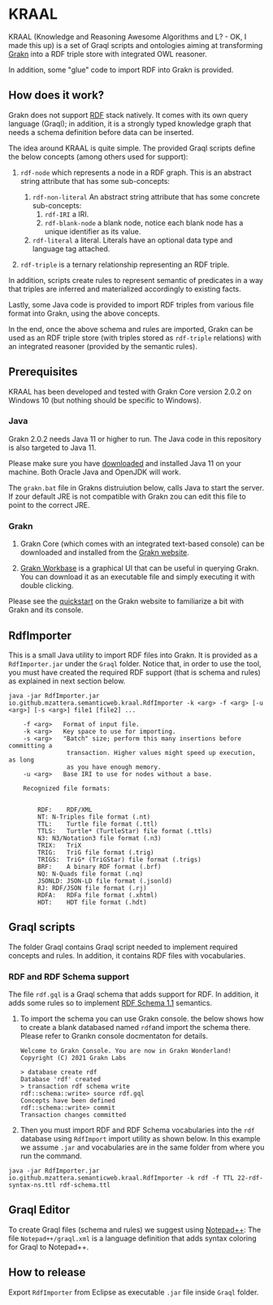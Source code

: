 # KRAAL

KRAAL (Knowledge and Reasoning Awesome Algorithms and L? - OK, I made this up) is a set of Graql scripts and ontologies aiming at transforming [Grakn](https://grakn.ai/) into a RDF triple store with integrated OWL reasoner.

In addition, some "glue" code to import RDF into Grakn is provided.


## How does it work?

Grakn does not support [RDF](https://www.w3.org/TR/rdf-concepts/) stack natively. It comes with its own query language (Graql);
in addition, it is a strongly typed knowledge graph that needs a schema definition before data can be inserted.

The idea around KRAAL is quite simple. The provided Graql scripts define the below concepts (among others used for support):

1. `rdf-node` which represents a node in a RDF graph. This is an abstract string attribute that has some sub-concepts:
	1. `rdf-non-literal` An abstract string attribute that has some concrete sub-concepts:
		1. `rdf-IRI` a IRI.
		2. `rdf-blank-node` a blank node, notice each blank node has a unique identifier as its value.
	2. `rdf-literal` a literal. Literals have an optional data type and language tag attached.

2. `rdf-triple` is a ternary relationship representing an RDF triple.

In addition, scripts create rules to represent semantic of predicates in a way that triples are inferred and materialized accordingly to existing facts.

Lastly, some Java code is provided to import RDF triples from various file format into Grakn, using the above concepts.

In the end, once the above schema and rules are imported, Grakn can be used as an RDF triple store (with triples stored as `rdf-triple` relations) with an integrated reasoner (provided by the semantic rules).


## Prerequisites

KRAAL has been developed and tested with Grakn Core version 2.0.2 on Windows 10 (but nothing should be specific to Windows).


### Java

Grakn 2.0.2 needs Java 11 or higher to run. The Java code in this repository is also targeted to Java 11.

Please make sure you have [downloaded](https://www.oracle.com/java/technologies/javase/jdk11-archive-downloads.html) and installed Java 11 on your machine.
Both Oracle Java and OpenJDK will work.

The `grakn.bat` file in Grakns distruiution below, calls Java to start the server. If zour default JRE is not compatible with Grakn
zou can edit this file to point to the correct JRE.


### Grakn 

1. Grakn Core (which comes with an integrated text-based console)
can be downloaded and installed from the [Grakn website](https://grakn.ai/download#core).

2. [Grakn Workbase](https://grakn.ai/download#workbase) is a graphical UI that can be useful
  in querying Grakn. You can download it as an executable file and simply executing it with
  double clicking.

Please see the [quickstart](https://docs.grakn.ai/docs/running-grakn/install-and-run)
on the Grakn website to familiarize a bit with Grakn and its console.


## RdfImporter

This is a small Java utility to import RDF files into Grakn. It is provided as a `RdfImporter.jar` under the `Graql` folder.
Notice that, in order to use the tool, you must have created the required RDF support (that is schema and rules) 
as explained in next section below.

```
java -jar RdfImporter.jar io.github.mzattera.semanticweb.kraal.RdfImporter -k <arg> -f <arg> [-u <arg>] [-s <arg>] file1 [file2] ...

	-f <arg>   Format of input file.
	-k <arg>   Key space to use for importing.
	-s <arg>   "Batch" size; perform this many insertions before committing a
				transaction. Higher values might speed up execution, as long
				as you have enough memory.
	-u <arg>   Base IRI to use for nodes without a base.

	Recognized file formats:
	

		RDF:	RDF/XML
		NT:	N-Triples file format (.nt)
		TTL:	Turtle file format (.ttl)
		TTLS:	Turtle* (TurtleStar) file format (.ttls)
		N3:	N3/Notation3 file format (.n3)
		TRIX:	TriX
		TRIG:	TriG file format (.trig)
		TRIGS:	TriG* (TriGStar) file format (.trigs)
		BRF:	A binary RDF format (.brf)
		NQ:	N-Quads file format (.nq)
		JSONLD:	JSON-LD file format (.jsonld)
		RJ:	RDF/JSON file format (.rj)
		RDFA:	RDFa file format (.xhtml)
		HDT:	HDT file format (.hdt)
```


## Graql scripts 

The folder Graql contains Graql script needed to implement required concepts and rules.
In addition, it contains RDF files with vocabularies.


### RDF and RDF Schema support 

The file `rdf.gql` is a Graql schema that adds support for RDF. 
In addition, it adds some rules so to implement [RDF Schema 1.1](https://www.w3.org/TR/rdf-schema/)
semantics.
		
1. To import the schema you can use Grakn console. the below shows how to create a blank databased 
named `rdf`and import the schema there. Please refer to Grankn console docmentaton for details.

	```
	Welcome to Grakn Console. You are now in Grakn Wonderland!
	Copyright (C) 2021 Grakn Labs

	> database create rdf
	Database 'rdf' created
	> transaction rdf schema write
	rdf::schema::write> source rdf.gql
	Concepts have been defined
	rdf::schema::write> commit
	Transaction changes committed
	```
		
2. 	Then you must import RDF and RDF Schema vocabularies into the `rdf` database using `RdfImport` import utility as shown below.
In this example we assume `.jar` and vocabularies are in the same folder from where you 
run the command.

```java -jar RdfImporter.jar io.github.mzattera.semanticweb.kraal.RdfImporter -k rdf -f TTL 22-rdf-syntax-ns.ttl rdf-schema.ttl```


## Graql Editor

To create Graql files (schema and rules) we suggest using [Notepad++](https://notepad-plus-plus.org/downloads/):
The file `Notepad++/graql.xml` is a language definition that adds syntax coloring for Graql to Notepad++.


## How to release

Export `RdfImporter` from Eclipse as executable `.jar` file inside `Graql` folder.

